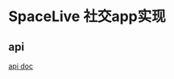 # SpaceLive 社交app实现 #

## api ##

[api doc][apidoc]

[apidoc]: spacelive.club/swagger-ui "api doc"


